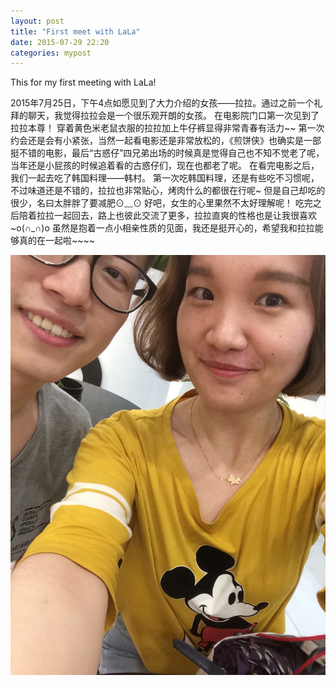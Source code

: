 ```yaml
---
layout: post
title: "First meet with LaLa"
date: 2015-07-29 22:20
categories: mypost
---
```


 This for my first meeting with LaLa!

2015年7月25日，下午4点如愿见到了大力介绍的女孩——拉拉。通过之前一个礼拜的聊天，我觉得拉拉会是一个很乐观开朗的女孩。
在电影院门口第一次见到了拉拉本尊！ 穿着黄色米老鼠衣服的拉拉加上牛仔裤显得非常青春有活力~~
第一次约会还是会有小紧张，当然一起看电影还是非常放松的，《煎饼侠》也确实是一部挺不错的电影，最后“古惑仔”四兄弟出场的时候真是觉得自己也不知不觉老了呢，当年还是小屁孩的时候追着看的古惑仔们，现在也都老了呢。
在看完电影之后，我们一起去吃了韩国料理——韩村。
第一次吃韩国料理，还是有些吃不习惯呢，不过味道还是不错的，拉拉也非常贴心，烤肉什么的都很在行呢~ 但是自己却吃的很少，名曰太胖胖了要减肥⊙﹏⊙ 好吧，女生的心里果然不太好理解呢！
吃完之后陪着拉拉一起回去，路上也彼此交流了更多，拉拉直爽的性格也是让我很喜欢~o(∩_∩)o
虽然是抱着一点小相亲性质的见面，我还是挺开心的，希望我和拉拉能够真的在一起啦~~~~

![合影留念](/image/IMG_0706.jpg "我们留影喔")

